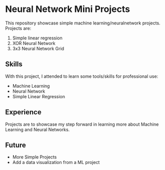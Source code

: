 # Neural Network Mini Projects

This repository showcase simple machine learning/neuralnetwork projects. Projects are:
1. Simple linear regression
1. XOR Neural Network
1. 3x3 Neural Network Grid

## Skills

With this project, I attended to learn some tools/skills for professional use:

* Machine Learning
* Neural Network
* Simple Linear Regression

## Experience

Projects are to showcase my step forward in learning more about Machine Learning and Neural Networks.

## Future
* More Simple Projects
* Add a data visualization from a ML project 
